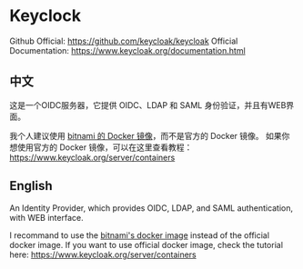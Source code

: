 # Keyclock

Github Official: https://github.com/keycloak/keycloak
Official Documentation: https://www.keycloak.org/documentation.html

## 中文
这是一个OIDC服务器，它提供 OIDC、LDAP 和 SAML 身份验证，并且有WEB界面。

我个人建议使用 [bitnami 的 Docker 镜像](https://hub.docker.com/r/bitnami/keycloak)，而不是官方的 Docker 镜像。
如果你想使用官方的 Docker 镜像，可以在这里查看教程：https://www.keycloak.org/server/containers

## English
An Identity Provider, which provides OIDC, LDAP, and SAML authentication, with WEB interface.

I recommand to use the [bitnami's docker image](https://hub.docker.com/r/bitnami/keycloak) instead of the official docker image.
If you want to use official docker image, check the tutorial here: https://www.keycloak.org/server/containers